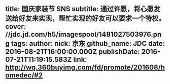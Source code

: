title: 国庆家装节 SNS
subtitle: 通过许愿，将心愿发送给好友来实现，帮忙实现的好友可以要求一个特权。
cover: //jdc.jd.com/h5/imagespool/1481027503976.png
tags:
author:
  nick: 京东
  github_name: JDC
date: 2016-08-21T16:00:00.000Z
publishDate: 2016-07-21T11:19:15.583Z
link: http://wq.360buyimg.com/fd/promote/201608/homedec/#2
---